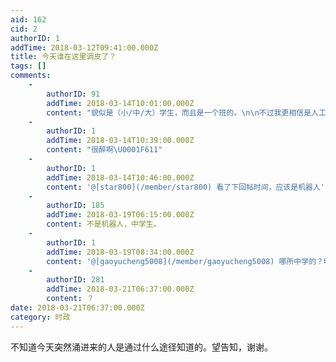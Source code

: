```yaml
---
aid: 162
cid: 2
authorID: 1
addTime: 2018-03-12T09:41:00.000Z
title: 今天谁在这里调皮了？
tags: []
comments:
    -
        authorID: 91
        addTime: 2018-03-14T10:01:00.000Z
        content: "貌似是（小/中/大）学生，而且是一个班的。\n\n不过我更相信是人工智能伪装的\U0001F60B"
    -
        authorID: 1
        addTime: 2018-03-14T10:39:00.000Z
        content: "很醉啊\U0001F611"
    -
        authorID: 1
        addTime: 2018-03-14T10:46:00.000Z
        content: '@[star800](/member/star800) 看了下回帖时间，应该是机器人'
    -
        authorID: 185
        addTime: 2018-03-19T06:15:00.000Z
        content: 不是机器人，中学生。
    -
        authorID: 1
        addTime: 2018-03-19T08:34:00.000Z
        content: '@[gaoyucheng5008](/member/gaoyucheng5008) 哪所中学的？明明是机器人捣蛋'
    -
        authorID: 281
        addTime: 2018-03-21T06:37:00.000Z
        content: ？
date: 2018-03-21T06:37:00.000Z
category: 时政
---
```


不知道今天突然涌进来的人是通过什么途径知道的。望告知，谢谢。
